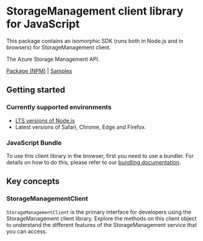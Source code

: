 # StorageManagement client library for JavaScript

This package contains an isomorphic SDK (runs both in Node.js and in browsers) for StorageManagement client.

The Azure Storage Management API.

[Package (NPM)](https://www.npmjs.com/package/@msinternal/storage-resource-manager) |
[Samples](https://github.com/Azure-Samples/azure-samples-js-management)

## Getting started

### Currently supported environments

- [LTS versions of Node.js](https://nodejs.org/about/releases/)
- Latest versions of Safari, Chrome, Edge and Firefox.





### JavaScript Bundle
To use this client library in the browser, first you need to use a bundler. For details on how to do this, please refer to our [bundling documentation](https://aka.ms/AzureSDKBundling).

## Key concepts

### StorageManagementClient

`StorageManagementClient` is the primary interface for developers using the StorageManagement client library. Explore the methods on this client object to understand the different features of the StorageManagement service that you can access.

